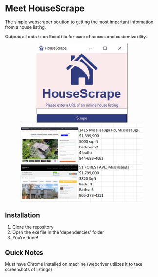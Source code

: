# Meet HouseScrape
The simple webscraper solution to getting the most important information from a house listing.

Outputs all data to an Excel file for ease of access and customizability.


<p align = "middle">
<img src='./resources/screenshot_UI.PNG' width='300'>
<img src='./resources/excel_screenshot.PNG' width='400'>
</p>



## Installation
1. Clone the repository
2. Open the exe file in the 'dependencies' folder
3. You're done!

## Quick Notes
Must have Chrome installed on machine (webdriver utilizes it to take screenshots of listings)
